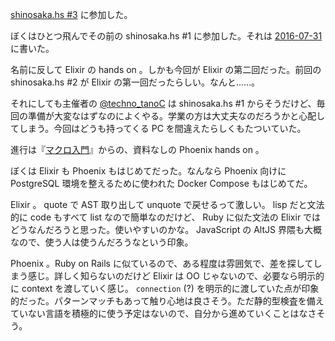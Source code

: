[shinosaka.hs #3](https://shinoaska-hs.connpass.com/event/44361/) に参加した。

ぼくはひとつ飛んでその前の shinosaka.hs #1 に参加した。それは [2016-07-31][] に書いた。

名前に反して Elixir の hands on 。しかも今回が Elixir の第二回だった。前回の shinosaka.hs #2 が Elixir の第一回だったらしい。なんと……。

それにしても主催者の [@techno_tanoC](https://twitter.com/techno_tanoC) は shinosaka.hs #1 からそうだけど、毎回の準備が大変なはずなのによくやる。学業の方は大丈夫なのだろうかと心配してしまう。今回はどうも持ってくる PC を間違えたらしくもたついていた。

進行は『[マクロ入門](https://techno-tanoc.github.io/macro_slide/)』からの、資料なしの Phoenix hands on 。

ぼくは Elixir も Phoenix もはじめてだった。なんなら Phoenix 向けに PostgreSQL 環境を整えるために使われた Docker Compose もはじめてだ。

Elixir 。 quote で AST 取り出して unquote で戻せるって激しい。 lisp だと文法的に code もすべて list なので簡単なのだけど、 Ruby に似た文法の Elixir ではどうなんだろうと思った。使いやすいのかな。 JavaScript の AltJS 界隈も大概なので、使う人は使うんだろうなという印象。

Phoenix 。Ruby on Rails に似ているので、ある程度は雰囲気で、差を探してしまう感じ。詳しく知らないのだけど Elixir は OO じゃないので、必要なら明示的に context を渡していく感じ。 `connection` (?) を明示的に渡していた点が印象的だった。パターンマッチもあって触り心地は良さそう。ただ静的型検査を備えていない言語を積極的に使う予定はないので、自分から進めていくことはなさそう。

[2016-07-31]: https://blog.bouzuya.net/2016/07/31/
